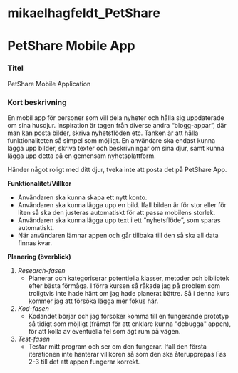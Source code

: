 # mikaelhagfeldt_PetShare

# PetShare Mobile App

### Titel
PetShare Mobile Application

### Kort beskrivning

En mobil app för personer som vill dela nyheter och hålla sig uppdaterade om sina husdjur. Inspiration är tagen från diverse andra “blogg-appar”, där man kan posta bilder, skriva nyhetsflöden etc. Tanken är att hålla funktionaliteten så simpel som möjligt. En användare ska endast kunna lägga upp bilder, skriva texter och beskrivningar om sina djur, samt kunna lägga upp detta på en gemensam nyhetsplattform.

Händer något roligt med ditt djur, tveka inte att posta det på PetShare App.

**Funktionalitet/Villkor**
* Användaren ska kunna skapa ett nytt konto. 
* Användaren ska kunna lägga upp en bild. Ifall bilden är för stor eller för liten så ska den justeras automatiskt för att passa mobilens storlek. 
* Användaren ska kunna lägga upp text i ett “nyhetsflöde”, som sparas automatiskt.
* När användaren lämnar appen och går tillbaka till den så ska all data finnas kvar.

**Planering (överblick)**
1. *Research-fasen*
   * Planerar och kategoriserar potentiella klasser, metoder och bibliotek efter bästa förmåga. I förra kursen så råkade jag på problem som troligtvis inte hade hänt om jag hade planerat bättre. Så i denna kurs kommer jag att försöka lägga mer fokus här. 
2. *Kod-fasen*
   * Kodandet börjar och jag försöker komma till en fungerande prototyp så tidigt som möjligt (främst för att enklare kunna "debugga" appen), för att kolla av eventuella fel som ägt rum på vägen.
3. *Test-fasen*
    * Testar mitt program och ser om den fungerar. Ifall den första iterationen inte hanterar villkoren så som den ska återupprepas Fas 2-3 till det att appen fungerar korrekt. 

